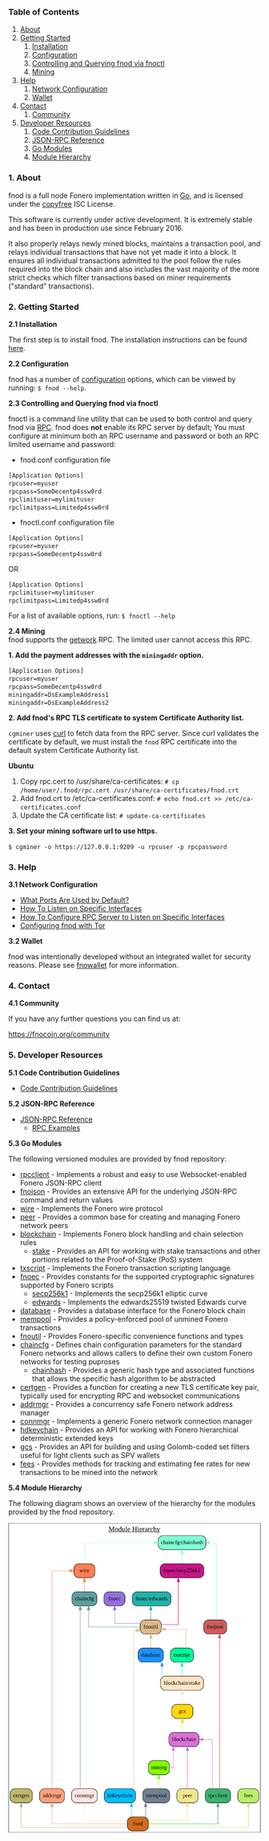 ### Table of Contents
1. [About](#About)
2. [Getting Started](#GettingStarted)
    1. [Installation](#Installation)
    2. [Configuration](#Configuration)
    3. [Controlling and Querying fnod via fnoctl](#DcrctlConfig)
    4. [Mining](#Mining)
3. [Help](#Help)
    1. [Network Configuration](#NetworkConfig)
    2. [Wallet](#Wallet)
4. [Contact](#Contact)
    1. [Community](#ContactCommunity)
5. [Developer Resources](#DeveloperResources)
    1. [Code Contribution Guidelines](#ContributionGuidelines)
    2. [JSON-RPC Reference](#JSONRPCReference)
    3. [Go Modules](#GoModules)
    4. [Module Hierarchy](#ModuleHierarchy)

<a name="About" />

### 1. About

fnod is a full node Fonero implementation written in [Go](http://golang.org),
and is licensed under the [copyfree](http://www.copyfree.org) ISC License.

This software is currently under active development.  It is extremely stable and
has been in production use since February 2016.

It also properly relays newly mined blocks, maintains a transaction pool, and
relays individual transactions that have not yet made it into a block.  It
ensures all individual transactions admitted to the pool follow the rules
required into the block chain and also includes the vast majority of the more
strict checks which filter transactions based on miner requirements ("standard"
transactions).

<a name="GettingStarted" />

### 2. Getting Started

<a name="Installation" />

**2.1 Installation**<br />

The first step is to install fnod.  The installation instructions can be found
[here](https://github.com/fonero-project/fnod/tree/master/README.md#Installation).

<a name="Configuration" />

**2.2 Configuration**<br />

fnod has a number of [configuration](http://godoc.org/github.com/fonero-project/fnod)
options, which can be viewed by running: `$ fnod --help`.

<a name="DcrctlConfig" />

**2.3 Controlling and Querying fnod via fnoctl**<br />

fnoctl is a command line utility that can be used to both control and query fnod
via [RPC](http://www.wikipedia.org/wiki/Remote_procedure_call).  fnod does
**not** enable its RPC server by default;  You must configure at minimum both an
RPC username and password or both an RPC limited username and password:

* fnod.conf configuration file
```
[Application Options]
rpcuser=myuser
rpcpass=SomeDecentp4ssw0rd
rpclimituser=mylimituser
rpclimitpass=Limitedp4ssw0rd
```
* fnoctl.conf configuration file
```
[Application Options]
rpcuser=myuser
rpcpass=SomeDecentp4ssw0rd
```
OR
```
[Application Options]
rpclimituser=mylimituser
rpclimitpass=Limitedp4ssw0rd
```
For a list of available options, run: `$ fnoctl --help`

<a name="Mining" />

**2.4 Mining**<br />
fnod supports the [getwork](https://github.com/fonero-project/fnod/tree/master/docs/json_rpc_api.md#getwork)
RPC.  The limited user cannot access this RPC.<br />

**1. Add the payment addresses with the `miningaddr` option.**<br />

```
[Application Options]
rpcuser=myuser
rpcpass=SomeDecentp4ssw0rd
miningaddr=DsExampleAddress1
miningaddr=DsExampleAddress2
```

**2. Add fnod's RPC TLS certificate to system Certificate Authority list.**<br />

`cgminer` uses [curl](http://curl.haxx.se/) to fetch data from the RPC server.
Since curl validates the certificate by default, we must install the `fnod` RPC
certificate into the default system Certificate Authority list.

**Ubuntu**<br />

1. Copy rpc.cert to /usr/share/ca-certificates: `# cp /home/user/.fnod/rpc.cert /usr/share/ca-certificates/fnod.crt`<br />
2. Add fnod.crt to /etc/ca-certificates.conf: `# echo fnod.crt >> /etc/ca-certificates.conf`<br />
3. Update the CA certificate list: `# update-ca-certificates`<br />

**3. Set your mining software url to use https.**<br />

`$ cgminer -o https://127.0.0.1:9209 -u rpcuser -p rpcpassword`

<a name="Help" />

### 3. Help

<a name="NetworkConfig" />

**3.1 Network Configuration**<br />
* [What Ports Are Used by Default?](https://github.com/fonero-project/fnod/tree/master/docs/default_ports.md)
* [How To Listen on Specific Interfaces](https://github.com/fonero-project/fnod/tree/master/docs/configure_peer_server_listen_interfaces.md)
* [How To Configure RPC Server to Listen on Specific Interfaces](https://github.com/fonero-project/fnod/tree/master/docs/configure_rpc_server_listen_interfaces.md)
* [Configuring fnod with Tor](https://github.com/fonero-project/fnod/tree/master/docs/configuring_tor.md)

<a name="Wallet" />

**3.2 Wallet**<br />

fnod was intentionally developed without an integrated wallet for security
reasons.  Please see [fnowallet](https://github.com/fonero-project/fnowallet) for more
information.

<a name="Contact" />

### 4. Contact

<a name="ContactCommunity" />

**4.1 Community**<br />

If you have any further questions you can find us at:

https://fnocoin.org/community

<a name="DeveloperResources" />

### 5. Developer Resources

<a name="ContributionGuidelines" />

**5.1 Code Contribution Guidelines**

* [Code Contribution Guidelines](https://github.com/fonero-project/fnod/tree/master/docs/code_contribution_guidelines.md)

<a name="JSONRPCReference" />

**5.2 JSON-RPC Reference**

* [JSON-RPC Reference](https://github.com/fonero-project/fnod/tree/master/docs/json_rpc_api.md)
    * [RPC Examples](https://github.com/fonero-project/fnod/tree/master/docs/json_rpc_api.md#ExampleCode)

<a name="GoModules" />

**5.3 Go Modules**

The following versioned modules are provided by fnod repository:

* [rpcclient](https://github.com/fonero-project/fnod/tree/master/rpcclient) - Implements
  a robust and easy to use Websocket-enabled Fonero JSON-RPC client
* [fnojson](https://github.com/fonero-project/fnod/tree/master/fnojson) - Provides an
  extensive API for the underlying JSON-RPC command and return values
* [wire](https://github.com/fonero-project/fnod/tree/master/wire) - Implements the
  Fonero wire protocol
* [peer](https://github.com/fonero-project/fnod/tree/master/peer) - Provides a common
  base for creating and managing Fonero network peers
* [blockchain](https://github.com/fonero-project/fnod/tree/master/blockchain) -
  Implements Fonero block handling and chain selection rules
  * [stake](https://github.com/fonero-project/fnod/tree/master/blockchain/stake) -
    Provides an API for working with stake transactions and other portions
    related to the Proof-of-Stake (PoS) system
* [txscript](https://github.com/fonero-project/fnod/tree/master/txscript) -
  Implements the Fonero transaction scripting language
* [fnoec](https://github.com/fonero-project/fnod/tree/master/fnoec) - Provides constants
  for the supported cryptographic signatures supported by Fonero scripts
  * [secp256k1](https://github.com/fonero-project/fnod/tree/master/fnoec/secp256k1) -
    Implements the secp256k1 elliptic curve
  * [edwards](https://github.com/fonero-project/fnod/tree/master/fnoec/edwards) -
    Implements the edwards25519 twisted Edwards curve
* [database](https://github.com/fonero-project/fnod/tree/master/database) -
  Provides a database interface for the Fonero block chain
* [mempool](https://github.com/fonero-project/fnod/tree/master/mempool) - Provides a
  policy-enforced pool of unmined Fonero transactions
* [fnoutil](https://github.com/fonero-project/fnod/tree/master/fnoutil) - Provides
  Fonero-specific convenience functions and types
* [chaincfg](https://github.com/fonero-project/fnod/tree/master/chaincfg) - Defines
  chain configuration parameters for the standard Fonero networks and allows
  callers to define their own custom Fonero networks for testing puproses
  * [chainhash](https://github.com/fonero-project/fnod/tree/master/chaincfg/chainhash) -
    Provides a generic hash type and associated functions that allows the
    specific hash algorithm to be abstracted
* [certgen](https://github.com/fonero-project/fnod/tree/master/certgen) - Provides a
  function for creating a new TLS certificate key pair, typically used for
  encrypting RPC and websocket communications
* [addrmgr](https://github.com/fonero-project/fnod/tree/master/addrmgr) - Provides a
  concurrency safe Fonero network address manager
* [connmgr](https://github.com/fonero-project/fnod/tree/master/connmgr) - Implements a
  generic Fonero network connection manager
* [hdkeychain](https://github.com/fonero-project/fnod/tree/master/hdkeychain) - Provides
  an API for working with  Fonero hierarchical deterministic extended keys
* [gcs](https://github.com/fonero-project/fnod/tree/master/gcs) - Provides an API for
  building and using Golomb-coded set filters useful for light clients such as
  SPV wallets
* [fees](https://github.com/fonero-project/fnod/tree/master/fees) - Provides methods for
  tracking and estimating fee rates for new transactions to be mined into the
  network

<a name="ModuleHierarchy" />

**5.4 Module Hierarchy**

The following diagram shows an overview of the hierarchy for the modules
provided by the fnod repository.

![Module Hierarchy](./assets/module_hierarchy.svg)
